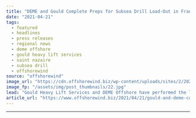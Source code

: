 ```yaml
---
title: "DEME and Gould Complete Preps for Subsea Drill Load-Out in France"
date: "2021-04-21"
tags: 
  - featured
  - headlines
  - press releases
  - regional news
  - deme offshore
  - gould heavy lift services
  - saint nazaire
  - subsea drill
  - offshorewind
source: "offshorewind"
image_url: "https://cdn.offshorewind.biz/wp-content/uploads/sites/2/2021/04/21144005/DEME-and-Gould-Complete-Preps-for-Subsea-Drill-Load-Out-in-France.jpg"
image_fp: "/assets/img/post_thumbnails/22.jpg"
lead: "Gould Heavy Lift Services and DEME Offshore have performed the load-in, assembly, and preparations"
article_url: "https://www.offshorewind.biz/2021/04/21/gould-and-deme-complete-preps-for-subsea-drill-load-out-in-france/"
---
```


---
